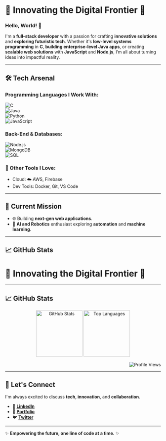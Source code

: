 # 🌟 Innovating the Digital Frontier 🚀

### Hello, World! 👋  
I'm a **full-stack developer** with a passion for crafting **innovative solutions** and **exploring futuristic tech**. Whether it's **low-level systems programming** in **C**, **building enterprise-level Java apps**, or creating **scalable web solutions** with **JavaScript** and **Node.js**, I’m all about turning ideas into impactful reality.

---

## 🛠️ Tech Arsenal  
### **Programming Languages I Work With**:  
![C](https://img.shields.io/badge/-C-00599C?style=flat-square&logo=c&logoColor=white)  
![Java](https://img.shields.io/badge/-Java-ED8B00?style=flat-square&logo=openjdk&logoColor=white)  
![Python](https://img.shields.io/badge/-Python-3776AB?style=flat-square&logo=python&logoColor=white)  
![JavaScript](https://img.shields.io/badge/-JavaScript-F7DF1E?style=flat-square&logo=javascript&logoColor=black)  

### **Back-End & Databases**:  
![Node.js](https://img.shields.io/badge/-Node.js-339933?style=flat-square&logo=node.js&logoColor=white)  
![MongoDB](https://img.shields.io/badge/-MongoDB-47A248?style=flat-square&logo=mongodb&logoColor=white)  
![SQL](https://img.shields.io/badge/-SQL-316192?style=flat-square&logo=postgresql&logoColor=white)  

### 🌟 **Other Tools I Love**:  
- Cloud: ☁️ AWS, Firebase  
- Dev Tools: Docker, Git, VS Code  

---

## 🚀 Current Mission  
- 🌐 Building **next-gen web applications**.  
- 🤖 **AI and Robotics** enthusiast exploring **automation** and **machine learning**.

---

## 📈 GitHub Stats  
# 🌟 Innovating the Digital Frontier 🚀


---

## 📈 GitHub Stats  
<p align="center">
  <img src="https://github-readme-stats.vercel.app/api?username=INDRAMANI538&show_icons=true&theme=radical" alt="GitHub Stats" height="150"/>
  <img src="https://github-readme-stats.vercel.app/api/top-langs/?username=INDRAMANI538&layout=compact&theme=radical" alt="Top Languages" height="150"/>
</p>

<p align="right">
  <img src="https://komarev.com/ghpvc/?username=INDRAMANI538&style=flat-square&color=brightgreen" alt="Profile Views" />
</p>


---

## 🌌 Let's Connect  
I'm always excited to discuss **tech, innovation**, and **collaboration**.  

- 💼 **[LinkedIn](https://linkedin.com/in/yourprofile)**  
- 🌟 **[Portfolio](https://yourportfolio.com)**  
- 🐦 **[Twitter](https://twitter.com/yourhandle)**  

---

✨ **Empowering the future, one line of code at a time.** ✨  
